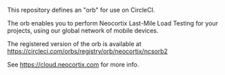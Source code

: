 This repository defines an "orb" for use on CircleCI.

The orb enables you to perform Neocortix Last-Mile Load Testing for your projects, using our global network of mobile devices.

The registered version of the orb is available at https://circleci.com/orbs/registry/orb/neocortix/ncsorb2

See https://cloud.neocortix.com for more info.
